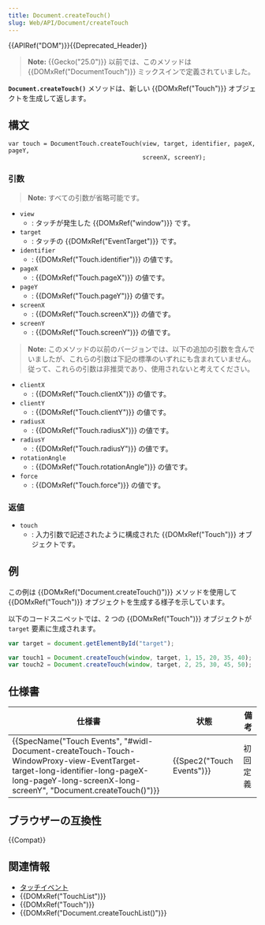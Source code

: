 ```yaml
---
title: Document.createTouch()
slug: Web/API/Document/createTouch
---
```

{{APIRef("DOM")}}{{Deprecated_Header}}

> **Note:** {{Gecko("25.0")}} 以前では、このメソッドは {{DOMxRef("DocumentTouch")}} ミックスインで定義されていました。

**`Document.createTouch()`** メソッドは、新しい {{DOMxRef("Touch")}} オブジェクトを生成して返します。

## 構文

```
var touch = DocumentTouch.createTouch(view, target, identifier, pageX, pageY,
                                      screenX, screenY);
```

### 引数

> **Note:** すべての引数が省略可能です。

- `view`
  - : タッチが発生した {{DOMxRef("window")}} です。
- `target`
  - : タッチの {{DOMxRef("EventTarget")}} です。
- `identifier`
  - : {{DOMxRef("Touch.identifier")}} の値です。
- `pageX`
  - : {{DOMxRef("Touch.pageX")}} の値です。
- `pageY`
  - : {{DOMxRef("Touch.pageY")}} の値です。
- `screenX`
  - : {{DOMxRef("Touch.screenX")}} の値です。
- `screenY`
  - : {{DOMxRef("Touch.screenY")}} の値です。

> **Note:** このメソッドの以前のバージョンでは、以下の追加の引数を含んでいましたが、これらの引数は下記の標準のいずれにも含まれていません。従って、これらの引数は非推奨であり、使用されないと考えてください。

- `clientX`
  - : {{DOMxRef("Touch.clientX")}} の値です。
- `clientY`
  - : {{DOMxRef("Touch.clientY")}} の値です。
- `radiusX`
  - : {{DOMxRef("Touch.radiusX")}} の値です。
- `radiusY`
  - : {{DOMxRef("Touch.radiusY")}} の値です。
- `rotationAngle`
  - : {{DOMxRef("Touch.rotationAngle")}} の値です。
- `force`
  - : {{DOMxRef("Touch.force")}} の値です。

### 返値

- `touch`
  - : 入力引数で記述されたように構成された {{DOMxRef("Touch")}} オブジェクトです。

## 例

この例は {{DOMxRef("Document.createTouch()")}} メソッドを使用して {{DOMxRef("Touch")}} オブジェクトを生成する様子を示しています。

以下のコードスニペットでは、2 つの {{DOMxRef("Touch")}} オブジェクトが `target` 要素に生成されます。

```js
var target = document.getElementById("target");

var touch1 = Document.createTouch(window, target, 1, 15, 20, 35, 40);
var touch2 = Document.createTouch(window, target, 2, 25, 30, 45, 50);
```

## 仕様書

| 仕様書                                                                                                                                                                                                                                                       | 状態                             | 備考     |
| ------------------------------------------------------------------------------------------------------------------------------------------------------------------------------------------------------------------------------------------------------------ | -------------------------------- | -------- |
| {{SpecName("Touch Events", "#widl-Document-createTouch-Touch-WindowProxy-view-EventTarget-target-long-identifier-long-pageX-long-pageY-long-screenX-long-screenY", "Document.createTouch()")}} | {{Spec2("Touch Events")}} | 初回定義 |

## ブラウザーの互換性

{{Compat}}

## 関連情報

- [タッチイベント](/ja/docs/Web/API/Touch_events)
- {{DOMxRef("TouchList")}}
- {{DOMxRef("Touch")}}
- {{DOMxRef("Document.createTouchList()")}}
